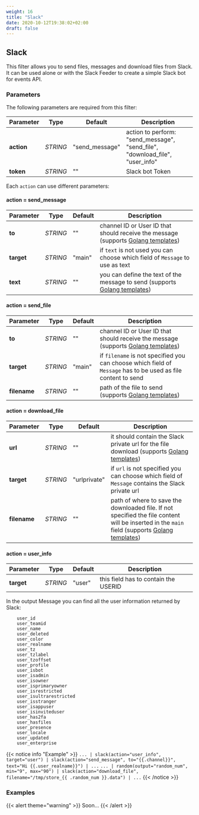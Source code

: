```yaml
---
weight: 16
title: "Slack"
date: 2020-10-12T19:38:02+02:00
draft: false
---
```


## Slack

This filter allows you to send files, messages and download files from Slack. 
It can be used alone or with the Slack Feeder to create a simple Slack bot for events API.  

### Parameters

The following parameters are required from this filter:

 | Parameter | Type | Default | Description 
 | --- | --- | --- | --- |
 | **action** | _STRING_ | "send_message" | action to perform: "send_message", "send_file", "download_file", "user_info" |
 | **token** | _STRING_ | "" | Slack bot Token |
 
Each `action` can use different parameters:

#### action = send_message

 | Parameter | Type | Default | Description 
 | --- | --- | --- | --- |
 | **to** | _STRING_ | "" | channel ID or User ID that should receive the message (supports [Golang templates](https://golang.org/pkg/text/template/)) |
 | **target** | _STRING_ | "main" | if `text` is not used you can choose which field of `Message` to use as text |
 | **text** | _STRING_ | "" | you can define the text of the message to send (supports [Golang templates](https://golang.org/pkg/text/template/)) | 

#### action = send_file

 | Parameter | Type | Default | Description 
 | --- | --- | --- | --- |
 | **to** | _STRING_ | "" | channel ID or User ID that should receive the message (supports [Golang templates](https://golang.org/pkg/text/template/)) |
 | **target** | _STRING_ | "main" | if `filename` is not specified you can choose which field of `Message` has to be used as file content to send |
 | **filename** | _STRING_ | "" | path of the file to send (supports [Golang templates](https://golang.org/pkg/text/template/)) |

#### action = download_file

 | Parameter | Type | Default | Description 
 | --- | --- | --- | --- |
 | **url** | _STRING_ | "" | it should contain the Slack private url for the file download (supports [Golang templates](https://golang.org/pkg/text/template/)) |
 | **target** | _STRING_ | "urlprivate" | if `url` is not specified you can choose which field of `Message` contains the Slack private url |
 | **filename** | _STRING_ | "" | path of where to save the downloaded file. If not specified the file content will be inserted in the `main` field (supports [Golang templates](https://golang.org/pkg/text/template/)) |
 
#### action = user_info

 | Parameter | Type | Default | Description 
 | --- | --- | --- | --- |
 | **target** | _STRING_ | "user" | this field has to contain the USERID |
 
In the output Message you can find all the user information returned by Slack:

```
	user_id                
	user_teamid            
	user_name              
	user_deleted           
	user_color             
	user_realname          
	user_tz                
	user_tzlabel           
	user_tzoffset          
	user_profile           
	user_isbot             
	user_isadmin           
	user_isowner           
	user_isprimaryowner    
	user_isrestricted      
	user_isultrarestricted 
	user_isstranger        
	user_isappuser         
	user_isinviteduser     
	user_has2fa            
	user_hasfiles          
	user_presence          
	user_locale            
	user_updated           
	user_enterprise        
```

{{< notice info "Example" >}} 
`... | slack(action="user_info", target="user") | slack(action="send_message", to="{{.channel}}", text="Hi {{.user_realname}}") | ...`
`... | random(output="random_num", min="9", max="90") | slack(action="download_file", filename="/tmp/store_{{ .random_num }}.data") | ...`
{{< /notice >}}

### Examples

{{< alert theme="warning" >}}
Soon...
{{< /alert >}} 